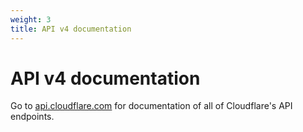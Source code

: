 ```yaml
---
weight: 3
title: API v4 documentation
---
```


# API v4 documentation

Go to [api.cloudflare.com](https://api.cloudflare.com) for documentation of all of Cloudflare's API endpoints.